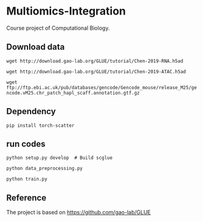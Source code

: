 # Multiomics-Integration
Course project of Computational Biology.

## Download data
`wget http://download.gao-lab.org/GLUE/tutorial/Chen-2019-RNA.h5ad`

`wget http://download.gao-lab.org/GLUE/tutorial/Chen-2019-ATAC.h5ad`

`wget ftp://ftp.ebi.ac.uk/pub/databases/gencode/Gencode_mouse/release_M25/gencode.vM25.chr_patch_hapl_scaff.annotation.gtf.gz`

## Dependency
`pip install torch-scatter`

## run codes


`python setup.py develop  # Build scglue`

`python data_preprocessing.py`

`python train.py`


## Reference
The project is based on <https://github.com/gao-lab/GLUE>